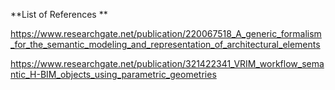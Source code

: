 **List of References **

https://www.researchgate.net/publication/220067518_A_generic_formalism_for_the_semantic_modeling_and_representation_of_architectural_elements

https://www.researchgate.net/publication/321422341_VRIM_workflow_semantic_H-BIM_objects_using_parametric_geometries
